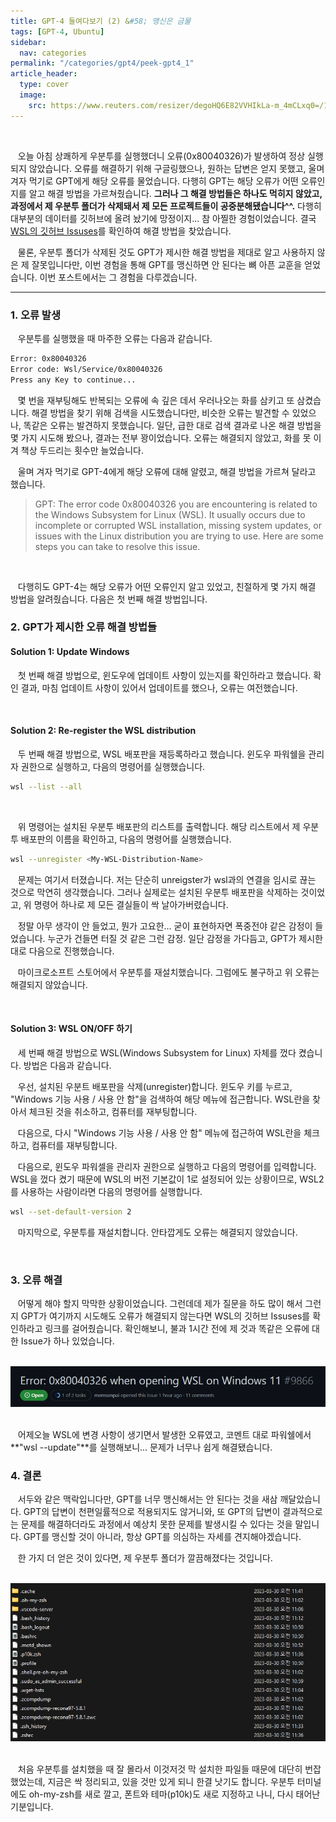 ```yaml
---
title: GPT-4 들여다보기 (2) &#58; 맹신은 금물
tags: [GPT-4, Ubuntu]
sidebar:
  nav: categories
permalink: "/categories/gpt4/peek-gpt4_1"
article_header:
  type: cover
  image:
    src: https://www.reuters.com/resizer/degoHQ6E82VVHIkLa-m_4mCLxq0=/1200x0/filters:quality(80)/cloudfront-us-east-2.images.arcpublishing.com/reuters/O3JWMLGR2ZLHDG5SA6ONPIX664.jpg
---
```


<!--more-->

<br/>

&nbsp;&nbsp; 오늘 아침 상쾌하게 우분투를 실행했더니 오류(0x80040326)가 발생하여 정상 실행되지 않았습니다. 오류를 해결하기 위해 구글링했으나, 원하는 답변은 얻지 못했고, 울며 겨자 먹기로 GPT에게 해당 오류를 물었습니다. 다행히 GPT는 해당 오류가 어떤 오류인지를 알고 해결 방법을 가르쳐줬습니다. **그러나 그 해결 방법들은 하나도 먹히지 않았고, 과정에서 제 우분투 폴더가 삭제돼서 제 모든 프로젝트들이 공중분해됐습니다^^.** 다행히 대부분의 데이터를 깃허브에 올려 놨기에 망정이지... 참 아찔한 경험이었습니다. 결국 [WSL의 깃허브 Issuses](https://github.com/microsoft/WSL/issues)를 확인하여 해결 방법을 찾았습니다.

&nbsp;&nbsp; 물론, 우분투 폴더가 삭제된 것도 GPT가 제시한 해결 방법을 제대로 알고 사용하지 않은 제 잘못입니다만, 이번 경험을 통해 GPT를 맹신하면 안 된다는 뼈 아픈 교훈을 얻었습니다. 이번 포스트에서는 그 경험을 다루겠습니다.

---

### 1. 오류 발생

&nbsp;&nbsp; 우분투를 실행했을 때 마주한 오류는 다음과 같습니다.

```zsh
Error: 0x80040326
Error code: Wsl/Service/0x80040326
Press any Key to continue...
```

&nbsp;&nbsp; 몇 번을 재부팅해도 반복되는 오류에 속 깊은 데서 우러나오는 화를 삼키고 또 삼켰습니다. 해결 방법을 찾기 위해 검색을 시도했습니다만, 비슷한 오류는 발견할 수 있었으나, 똑같은 오류는 발견하지 못했습니다. 일단, 급한 대로 검색 결과로 나온 해결 방법을 몇 가지 시도해 봤으나, 결과는 전부 꽝이었습니다. 오류는 해결되지 않았고, 화를 못 이겨 책상 두드리는 횟수만 늘었습니다.

&nbsp;&nbsp; 울며 겨자 먹기로 GPT-4에게 해당 오류에 대해 알렸고, 해결 방법을 가르쳐 달라고 했습니다.

> GPT: The error code 0x80040326 you are encountering is related to the Windows Subsystem for Linux (WSL). It usually occurs due to incomplete or corrupted WSL installation, missing system updates, or issues with the Linux distribution you are trying to use. Here are some steps you can take to resolve this issue.

<br/>

&nbsp;&nbsp; 다행히도 GPT-4는 해당 오류가 어떤 오류인지 알고 있었고, 친절하게 몇 가지 해결 방법을 알려줬습니다. 다음은 첫 번째 해결 방법입니다.

### 2. GPT가 제시한 오류 해결 방법들

#### Solution 1: Update Windows

&nbsp;&nbsp; 첫 번째 해결 방법으로, 윈도우에 업데이트 사항이 있는지를 확인하라고 했습니다. 확인 결과, 마침 업데이트 사항이 있어서 업데이트를 했으나, 오류는 여전했습니다.

<br/>

#### Solution 2: Re-register the WSL distribution

&nbsp;&nbsp; 두 번째 해결 방법으로, WSL 배포판을 재등록하라고 했습니다. 윈도우 파워쉘을 관리자 권한으로 실행하고, 다음의 명령어를 실행했습니다.

```zsh
wsl --list --all
```

<br/>

&nbsp;&nbsp; 위 명령어는 설치된 우분투 배포판의 리스트를 출력합니다. 해당 리스트에서 제 우분투 배포판의 이름을 확인하고, 다음의 명령어를 실행했습니다.

```zsh
wsl --unregister <My-WSL-Distribution-Name>
```

&nbsp;&nbsp; 문제는 여기서 터졌습니다. 저는 단순히 unreigster가 wsl과의 연결을 임시로 끊는 것으로 막연히 생각했습니다. 그러나 실제로는 설치된 우분투 배포판을 삭제하는 것이었고, 위 명령어 하나로 제 모든 결실들이 싹 날아가버렸습니다.

&nbsp;&nbsp; 정말 아무 생각이 안 들었고, 뭔가 고요한... 굳이 표현하자면 폭중전야 같은 감정이 들었습니다. 누군가 건들면 터질 것 같은 그런 감정. 일단 감정을 가다듬고, GPT가 제시한 대로 다음으로 진행했습니다.

&nbsp;&nbsp; 마이크로소프트 스토어에서 우분투를 재설치했습니다. 그럼에도 불구하고 위 오류는 해결되지 않았습니다.

<br/>

#### Solution 3: WSL ON/OFF 하기

&nbsp;&nbsp; 세 번째 해결 방법으로 WSL(Windows Subsystem for Linux) 자체를 껐다 켰습니다. 방법은 다음과 같습니다.

&nbsp;&nbsp; 우선, 설치된 우분트 배포판을 삭제(unregister)합니다. 윈도우 키를 누르고, "Windows 기능 사용 / 사용 안 함"을 검색하여 해당 메뉴에 접근합니다. WSL란을 찾아서 체크된 것을 취소하고, 컴퓨터를 재부팅합니다.

&nbsp;&nbsp; 다음으로, 다시 "Windows 기능 사용 / 사용 안 함" 메뉴에 접근하여 WSL란을 체크하고, 컴퓨터를 재부팅합니다.

&nbsp;&nbsp; 다음으로, 윈도우 파워셀을 관리자 권한으로 실행하고 다음의 명령어를 입력합니다. WSL을 껐다 켰기 때문에 WSL의 버전 기본값이 1로 설정되어 있는 상황이므로, WSL2를 사용하는 사람이라면 다음의 명령어를 실행합니다.

```zsh
wsl --set-default-version 2

```

&nbsp;&nbsp; 마지막으로, 우분투를 재설치합니다. 안타깝게도 오류는 해결되지 않았습니다.

<br/>

### 3. 오류 해결

&nbsp;&nbsp; 어떻게 해야 할지 막막한 상황이었습니다. 그런데데 제가 질문을 하도 많이 해서 그런지 GPT가 여기까지 시도해도 오류가 해결되지 않는다면 WSL의 깃허브 Issuses를 확인하라고 링크를 걸어줬습니다. 확인해보니, 불과 1시간 전에 제 것과 똑같은 오류에 대한 Issue가 하나 있었습니다.

<br/>

<div align=center>
<img src="/imgs/gpt4/peek-gpt4_2-1.png" alt="GPT-4 Main Screen" width="600px">
</div>

<br/>

&nbsp;&nbsp; 어제오늘 WSL에 변경 사항이 생기면서 발생한 오류였고, 코멘트 대로 파워쉘에서 **"wsl --update"**를 실행해보니... 문제가 너무나 쉽게 해결됐습니다.

### 4. 결론

&nbsp;&nbsp; 서두와 같은 맥락입니다만, GPT를 너무 맹신해서는 안 된다는 것을 새삼 깨달았습니다. GPT의 답변이 천편일률적으로 적용되지도 않거니와, 또 GPT의 답변이 결과적으로는 문제를 해결하더라도 과정에서 예상치 못한 문제를 발생시킬 수 있다는 것을 말입니다. GPT를 맹신할 것이 아니라, 항상 GPT를 의심하는 자세를 견지해야겠습니다.

&nbsp;&nbsp; 한 가지 더 얻은 것이 있다면, 제 우분투 폴더가 깔끔해졌다는 것입니다.

<br/>

<div align=center>
<img src="/imgs/gpt4/peek-gpt4_2-2.png" alt="GPT-4 Main Screen" width="600px">
</div>

<br/>

&nbsp;&nbsp; 처음 우분투를 설치했을 때 잘 몰라서 이것저것 막 설치한 파일들 때문에 대단히 번잡했었는데, 지금은 싹 정리되고, 있을 것만 있게 되니 한결 낫기도 합니다. 우분투 터미널에도 oh-my-zsh를 새로 깔고, 폰트와 테마(p10k)도 새로 지정하고 나니, 다시 태어난 기분입니다.
